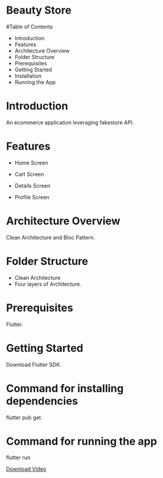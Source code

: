 # Beauty Store

#Table of Contents
- Introduction
- Features
- Architecture Overview
- Folder Structure
- Prerequisites
- Getting Started
- Installation
- Running the App


# Introduction
An ecommerce application leveraging fakestore API.

# Features
- Home Screen

- Cart Screen

- Details Screen

- Profile Screen

# Architecture Overview
Clean Architecture and Bloc Pattern.

# Folder Structure
- Clean Architecture
- Four layers of Architecture.

# Prerequisites
Flutter.

# Getting Started
Download Flutter SDK.


# Command for installing dependencies
flutter pub get.


# Command for running the app
flutter run

[Download Video](https://github.com/codeZe-us/beauty_store/blob/main/screenRecord/store.mp4)

